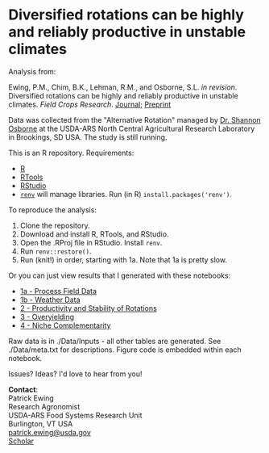 # Diversified rotations can be highly and reliably productive in unstable climates

Analysis from:

Ewing, P.M., Chim, B.K., Lehman, R.M., and Osborne, S.L. *in revision*. Diversified rotations can be highly and reliably productive in unstable climates. *Field Crops Research*. [Journal](link); [Preprint](https://www.cabidigitallibrary.org/doi/10.31220/agriRxiv.2023.00202)

Data was collected from the "Alternative Rotation" managed by [Dr. Shannon Osborne](https://www.ars.usda.gov/people-locations/person/?person-id=12527)
at the USDA-ARS North Central Agricultural Research Laboratory in Brookings, SD USA. The study is still running. 

This is an R repository. Requirements:  
- [R](https://cran.r-project.org/)
- [RTools](https://cran.r-project.org/bin/windows/Rtools/)
- [RStudio](https://posit.co/download/rstudio-desktop/)
- [`renv`](https://rstudio.github.io/renv/articles/renv.html) will manage libraries. Run (in R) `install.packages('renv')`.

To reproduce the analysis:  
1. Clone the repository.
2. Download and install R, RTools, and RStudio.
3. Open the .RProj file in RStudio. Install `renv`.
5. Run `renv::restore()`.
6. Run (knit!) in order, starting with 1a. Note that 1a is pretty slow. 

Or you can just view results that I generated with these notebooks:
- [1a - Process Field Data](https://htmlpreview.github.io/?https://github.com/PatrickEwing-USDA/NCARL_altrot_yield/blob/main/Results/1a---Process-Field-Data.html)
- [1b - Weather Data](https://htmlpreview.github.io/?https://github.com/PatrickEwing-USDA/NCARL_altrot_yield/blob/main/Results/1b---weather-data.html)
- [2 - Productivity and Stability of Rotations](https://htmlpreview.github.io/?https://github.com/PatrickEwing-USDA/NCARL_altrot_yield/blob/main/Results/2---productivity-and-stability-of-rotations.html)
- [3 - Overyielding](https://htmlpreview.github.io/?https://github.com/PatrickEwing-USDA/NCARL_altrot_yield/blob/main/Results/3---overyielding.html)
- [4 - Niche Complementarity](https://htmlpreview.github.io/?https://github.com/PatrickEwing-USDA/NCARL_altrot_yield/blob/main/Results/4---niche-complimentarity.html)

Raw data is in ./Data/Inputs - all other tables are generated. See ./Data/meta.txt for descriptions. Figure code is embedded within each notebook. 

Issues? Ideas? I'd love to hear from you!

**Contact**:  
Patrick Ewing  
Research Agronomist  
USDA-ARS Food Systems Research Unit  
Burlington, VT USA  
patrick.ewing@usda.gov  
[Scholar](https://scholar.google.com/citations?user=ukiVGLsAAAAJ&hl=en)